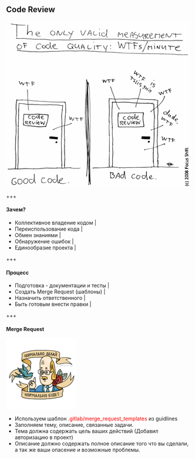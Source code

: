 ## Code Review

![Image-Absolute](code-review.png)

+++

#### Зачем?

- Коллективное владение кодом |
- Переиспользование кода      |
- Обмен знаниями              |
- Обнаружение ошибок          |
- Единообразие проекта        |

+++

#### Процесс

- Подготовка - документации и тесты |
- Создать Merge Request (шаблоны)   |
- Назначить ответственного      |
- Быть готовым внести правки    |

+++

#### Merge Request

![Image-Absolute](merge-request.png)

- Используем шаблон <span style="color:red">.gitlab/merge_request_templates</span> из guidlines
- Заполняем тему, описание, связанные задачи.
- Тема должна содержать цель ваших действий (Добавил авторизацию в проект)
- Описание должно содержать полное описание того что вы сделали, а так же ваши опасение и возможные проблемы.
